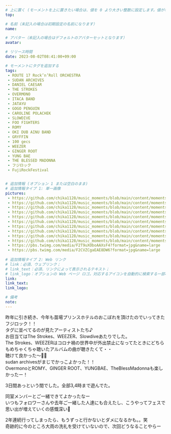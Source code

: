 ```yaml
---
# 上に置く (モーメントを上に置きたい場合は、値を 0 より大きい整数に設定します。値が小さいほど前が高くなります。たとえば、1 はモーメントを上に置きます)
top: 

# 名前（未記入の場合は初期設定の名前になります）
name:

# アバター（未記入の場合はデフォルトのアバターセットとなります）
avatar:

# リリース時間
date: 2023-08-02T08:41:00+09:00

# モーメントにタグを追加する
tags:
 - ROUTE 17 Rock’n’Roll ORCHESTRA
 - SUDAN ARCHIVES
 - DANIEL CAESAR
 - THE STROKES
 - OVERMONO
 - ITACA BAND
 - JATAYU
 - GOGO PENGUIN
 - CAROLINE POLACHEK
 - SLOWDIVE
 - FOO FIGHTERS
 - ROMY
 - OKI DUB AINU BAND
 - GRYFFIN
 - 100 gecs
 - WEEZER
 - GINGER ROOT
 - YUNG BAE
 - THE BLESSED MADONNA
 - フジロック
 - FujiRockFestival


# 追加情報 (オプション 1 または空白のまま)
# 追加情報タイプ 1: 単一画像
pictures:
 - https://github.com/chika1128/music_moments/blob/main/content/moments/img/IMG_4864_resize.jpg?raw=true
 - https://github.com/chika1128/music_moments/blob/main/content/moments/img/IMG_4809_resize.jpg?raw=true
 - https://github.com/chika1128/music_moments/blob/main/content/moments/img/IMG_4927_resize.jpg?raw=true
 - https://github.com/chika1128/music_moments/blob/main/content/moments/img/IMG_4987_resize.jpg?raw=true
 - https://github.com/chika1128/music_moments/blob/main/content/moments/img/IMG_5012_resize.jpg?raw=true
 - https://github.com/chika1128/music_moments/blob/main/content/moments/img/IMG_5146_resize.jpg?raw=true
 - https://github.com/chika1128/music_moments/blob/main/content/moments/img/IMG_5097_resize.jpg?raw=true
 - https://github.com/chika1128/music_moments/blob/main/content/moments/img/IMG_4760_resize.jpg?raw=true
 - https://github.com/chika1128/music_moments/blob/main/content/moments/img/IMG_4968_resize.jpg?raw=true
 - https://github.com/chika1128/music_moments/blob/main/content/moments/img/IMG_4827_resize.jpg?raw=true
 - https://pbs.twimg.com/media/F2T9uXOboAAXsF4?format=jpg&name=large
 - https://pbs.twimg.com/media/F2CVZCgaEAE8DW6?format=jpg&name=large
 
# 追加情報タイプ 2: Web リンク
# link：必須、ウェブリンク；
# link_text：必須、リンクによって表示されるテキスト；
# link_logo：オプションの Web ページ ロゴ。対応するアイコンを自動的に検索する一部の Web サイトをサポートするようになりました。自分でアイコンを追加する必要はありません
link:
link_text:
link_logo:

# 備考
note:
---
```


<!-- 以下にテキストを書き始めます -->
昨年に引き続き、今年も苗場プリンスホテルのおこぼれを頂けたのでいってきたフジロック！！  
タグに並べてるのが見たアーティストたち♪  
お目当てはThe Strokes、WEEZER、Slowdiveあたりでした。  
The Strokes、WEEZERはコロナ禍の世界中が外出禁止になってたときにどちらもめちゃくちゃ聴いたアルバムの曲が聴きたくて・・  
聴けて良かった～🥺✨  
sudan archivesがまじでかっこよかった！！  
OvermonoとROMY、GINGER ROOT、YUNGBAE、TheBlessMadonnaも楽しかったー！  
  
3日間あっという間でした。全部3,4時まで遊んでた。  
  
同室メンバーとご一緒できてよかったなー  
いつもフォロワーさんや去年ご一緒した人達にも合えたし、こうやってフェスで思い出が増えていくの感慨深い🥰  
  
2年連続行ってしまったら、もうずっと行かないとダメになるかも。。笑  
奇跡的に今のところ大雨の洗礼を受けていないので、次回どうなることやらー
